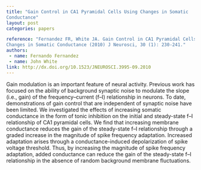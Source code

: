 ```yaml
---
title: "Gain Control in CA1 Pyramidal Cells Using Changes in Somatic
Conductance"
layout: post
categories: papers

reference: "Fernandez FR, White JA. Gain Control in CA1 Pyramidal Cells Using
Changes in Somatic Conductance (2010) J Neurosci, 30 (1): 230-241."
authors: 
 - name: Fernando Fernandez
 - name: John White
link: http://dx.doi.org/10.1523/JNEUROSCI.3995-09.2010
---
```


Gain modulation is an important feature of neural activity. Previous work has
focused on the ability of background synaptic noise to modulate the slope
(i.e., gain) of the frequency–current (f–I) relationship in neurons. To date,
demonstrations of gain control that are independent of synaptic noise have been
limited. We investigated the effects of increasing somatic conductance in the
form of tonic inhibition on the initial and steady-state f–I relationship of
CA1 pyramidal cells. We find that increasing membrane conductance reduces the
gain of the steady-state f–I relationship through a graded increase in the
magnitude of spike frequency adaptation. Increased adaptation arises through a
conductance-induced depolarization of spike voltage threshold. Thus, by
increasing the magnitude of spike frequency adaptation, added conductance can
reduce the gain of the steady-state f–I relationship in the absence of random
background membrane fluctuations. 
